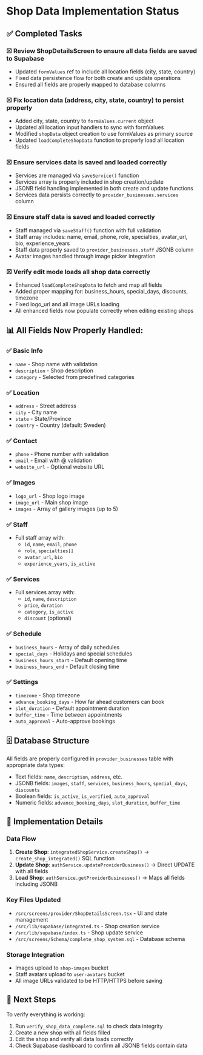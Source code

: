 # Shop Data Implementation Status

## ✅ Completed Tasks

### ☒ Review ShopDetailsScreen to ensure all data fields are saved to Supabase
- Updated `formValues` ref to include all location fields (city, state, country)
- Fixed data persistence flow for both create and update operations
- Ensured all fields are properly mapped to database columns

### ☒ Fix location data (address, city, state, country) to persist properly
- Added city, state, country to `formValues.current` object
- Updated all location input handlers to sync with formValues
- Modified `shopData` object creation to use formValues as primary source
- Updated `loadCompleteShopData` function to properly load all location fields

### ☒ Ensure services data is saved and loaded correctly
- Services are managed via `saveService()` function
- Services array is properly included in shop creation/update
- JSONB field handling implemented in both create and update functions
- Services data persists correctly to `provider_businesses.services` column

### ☒ Ensure staff data is saved and loaded correctly
- Staff managed via `saveStaff()` function with full validation
- Staff array includes: name, email, phone, role, specialties, avatar_url, bio, experience_years
- Staff data properly saved to `provider_businesses.staff` JSONB column
- Avatar images handled through image picker integration

### ☒ Verify edit mode loads all shop data correctly
- Enhanced `loadCompleteShopData` to fetch and map all fields
- Added proper mapping for: business_hours, special_days, discounts, timezone
- Fixed logo_url and all image URLs loading
- All enhanced fields now populate correctly when editing existing shops

## 📊 All Fields Now Properly Handled:

### ✅ Basic Info
- `name` - Shop name with validation
- `description` - Shop description
- `category` - Selected from predefined categories

### ✅ Location
- `address` - Street address
- `city` - City name
- `state` - State/Province
- `country` - Country (default: Sweden)

### ✅ Contact
- `phone` - Phone number with validation
- `email` - Email with @ validation
- `website_url` - Optional website URL

### ✅ Images
- `logo_url` - Shop logo image
- `image_url` - Main shop image
- `images` - Array of gallery images (up to 5)

### ✅ Staff
- Full staff array with:
  - `id`, `name`, `email`, `phone`
  - `role`, `specialties[]`
  - `avatar_url`, `bio`
  - `experience_years`, `is_active`

### ✅ Services
- Full services array with:
  - `id`, `name`, `description`
  - `price`, `duration`
  - `category`, `is_active`
  - `discount` (optional)

### ✅ Schedule
- `business_hours` - Array of daily schedules
- `special_days` - Holidays and special schedules
- `business_hours_start` - Default opening time
- `business_hours_end` - Default closing time

### ✅ Settings
- `timezone` - Shop timezone
- `advance_booking_days` - How far ahead customers can book
- `slot_duration` - Default appointment duration
- `buffer_time` - Time between appointments
- `auto_approval` - Auto-approve bookings

## 🗄️ Database Structure

All fields are properly configured in `provider_businesses` table with appropriate data types:
- Text fields: `name`, `description`, `address`, etc.
- JSONB fields: `images`, `staff`, `services`, `business_hours`, `special_days`, `discounts`
- Boolean fields: `is_active`, `is_verified`, `auto_approval`
- Numeric fields: `advance_booking_days`, `slot_duration`, `buffer_time`

## 🔧 Implementation Details

### Data Flow
1. **Create Shop**: `integratedShopService.createShop()` → `create_shop_integrated()` SQL function
2. **Update Shop**: `authService.updateProviderBusiness()` → Direct UPDATE with all fields
3. **Load Shop**: `authService.getProviderBusinesses()` → Maps all fields including JSONB

### Key Files Updated
- `/src/screens/provider/ShopDetailsScreen.tsx` - UI and state management
- `/src/lib/supabase/integrated.ts` - Shop creation service
- `/src/lib/supabase/index.ts` - Shop update service
- `/src/screens/Schema/complete_shop_system.sql` - Database schema

### Storage Integration
- Images upload to `shop-images` bucket
- Staff avatars upload to `user-avatars` bucket
- All image URLs validated to be HTTP/HTTPS before saving

## 🚀 Next Steps

To verify everything is working:
1. Run `verify_shop_data_complete.sql` to check data integrity
2. Create a new shop with all fields filled
3. Edit the shop and verify all data loads correctly
4. Check Supabase dashboard to confirm all JSONB fields contain data